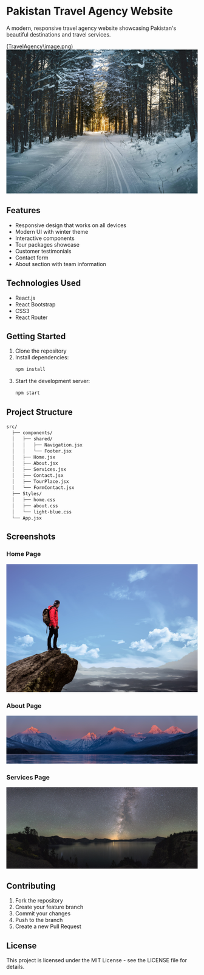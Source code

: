# Pakistan Travel Agency Website

A modern, responsive travel agency website showcasing Pakistan's beautiful destinations and travel services.

(TravelAgency\image.png)
![Pakistan Travel Agency](public/assets/img/winter.jpg)

## Features

- Responsive design that works on all devices
- Modern UI with winter theme
- Interactive components
- Tour packages showcase
- Customer testimonials
- Contact form
- About section with team information

## Technologies Used

- React.js
- React Bootstrap
- CSS3
- React Router

## Getting Started

1. Clone the repository
2. Install dependencies:
   ```bash
   npm install
   ```
3. Start the development server:
   ```bash
   npm start
   ```

## Project Structure

```
src/
  ├── components/
  │   ├── shared/
  │   │   ├── Navigation.jsx
  │   │   └── Footer.jsx
  │   ├── Home.jsx
  │   ├── About.jsx
  │   ├── Services.jsx
  │   ├── Contact.jsx
  │   ├── TourPlace.jsx
  │   └── FormContact.jsx
  ├── Styles/
  │   ├── home.css
  │   ├── about.css
  │   └── light-blue.css
  └── App.jsx
```

## Screenshots

### Home Page
![Home Page](public/assets/img/travel.jpg)

### About Page
![About Page](public/assets/img/about.jpg)

### Services Page
![Services Page](public/assets/img/services.jpg)

## Contributing

1. Fork the repository
2. Create your feature branch
3. Commit your changes
4. Push to the branch
5. Create a new Pull Request

## License

This project is licensed under the MIT License - see the LICENSE file for details.
